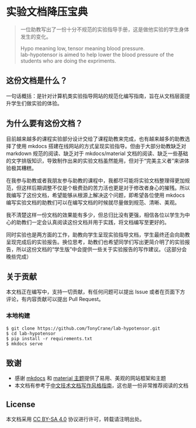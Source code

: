 # 实验文档降压宝典

> 一位助教写出了一份十分不规范的实验指导手册，这是做他实验的学生身体发生的变化。
>
> Hypo meaning low, tensor meaning blood pressure.   
> lab-hypotensor is aimed to help lower the blood pressure of the students who are doing the expriments.

## 这份文档是什么？

一句话概括：是针对计算机类实验指导网站的规范化编写指南，旨在从文档层面提升学生们做实验的体验。

## 为什么要有这份文档？

目前越来越多的课程实验部分设计交给了课程助教来完成，也有越来越多的助教选择了使用 mkdocs 搭建在线网站的方式呈现实验指导。但由于大部分助教缺乏对 markdown 规范的阅读、缺乏对于 mkdocs/material 文档的阅读、缺乏一些基础的文字排版知识，导致制作出来的实验文档虽然能用，但对于“完美主义者”来讲体验极其糟糕。

在我参与助教或者我朋友参与助教的课程中，我都尽可能将实验文档整理得更加规范，但这样后期调整不仅是个极费劲的苦力活也更是对于修改者身心的摧残。所以我编写了这份文档，希望能够从根源上解决这个问题，即希望各位使用 mkdocs 编写实验文档的助教们可以在编写文档的时候就尽量做到规范、清晰、美观。

我不清楚这样一份文档的效果能有多少，但总归比没有更强，相信各位以学生为中心的助教们一定会认真阅读这份文档并用于实践，将文档编写至更好的。

同时实验也是两方面的工作，助教向学生呈现实验指导文档，学生最终还会向助教呈现完成后的实验报告。换位思考，助教们也希望同学们写出更简介明了的实验报告，所以这份文档的“学生版”中会提供一些关于实验报告的写作建议。（这部分会晚些完成）

## 关于贡献

本文档正在编写中，支持一切贡献，有任何问题可以提出 Issue 或者在页面下方评论，有内容贡献可以提出 Pull Request。

### 本地构建

```shell
$ git clone https://github.com/TonyCrane/lab-hypotensor.git
$ cd lab-hypotensor
$ pip install -r requirements.txt
$ mkdocs serve
```

## 致谢

- 感谢 [mkdocs](https://www.mkdocs.org/) 和 [material 主题](https://squidfunk.github.io/mkdocs-material/)提供了易用、美观的网站框架和主题
- 本文档有参考于[中文技术文档写作风格指南](https://github.com/yikeke/zh-style-guide/)，这也是一份非常推荐阅读的文档

## License

本文档采用 [CC BY-SA 4.0](https://creativecommons.org/licenses/by-sa/4.0/) 协议进行许可，转载请注明出处。